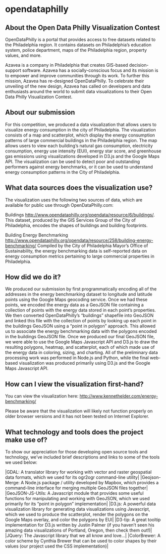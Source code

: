 opendataphilly
==============

About the Open Data Philly Visualization Contest
------------------------------------------------

OpenDataPhilly is a portal that provides access to free datasets related to the Philadelphia region. It contains datasets on Philadelphia’s education system, police department, maps of the Philadelphia region, property values, and more.

Azavea is a company in Philadelphia that creates GIS-based decision-support software. Azavea has a socially-conscious focus and its mission is to empower and improve communities through its work. To further this mission, Azavea has re-designed OpenDataPhilly. To celebrate their unveiling of the new design, Azavea has called on developers and data enthusiasts around the world to submit data visualizations to their Open Data Philly Visualization Contest.

About our submission
--------------------

For this competition, we produced a data visualization that allows users to visualize energy consumption in the city of Philadelphia. The visualization consists of a map and scatterplot, which display the energy consumption patterns of large commercial buildings in the Philadelphia region. The map allows users to view each building’s natural gas consumption, electricity consumption, energy use intensity (EUI), energy star score, and greenhouse gas emissions using visualizations developed in D3.js and the Google Maps API. The visualization can be used to detect poor and outstanding performers against energy benchmarks, or it can be used to understand energy consumption patterns in the City of Philadelphia.

What data sources does the visualization use?
---------------------------------------------

The visualization uses the following two sources of data, which are available for public use through OpenDataPhilly.com:

Buildings
http://www.opendataphilly.org/opendata/resource/6/buildings/.
This dataset, produced by the GIS Services Group of the City of Philadelphia, encodes the shapes of buildings and building footprints.

Building Energy Benchmarking
http://www.opendataphilly.org/opendata/resource/258/building-energy-benchmarking/
Compiled by the City of Philadelphia Mayor’s Office of Sustainability, the energy benchmarking data is self-reported data on energy consumption metrics pertaining to large commercial properties in Philadelphia.

How did we do it?
-----------------

We produced our submission by first programmatically encoding all of the addresses in the energy benchmarking dataset to longitude and latitude points using the Google Maps geocoding service. Once we had these points, we encoded the energy data as a GeoJSON file containing a collection of points with the energy data stored in each point’s properties. We then converted OpenDataPhilly’s “buildings” shapefile into GeoJSON and linked this file with the collection of points by looking up each point in the buildings GeoJSON using a “point in polygon” approach. This allowed us to associate the energy benchmarking data with the polygons encoded in the buildings GeoJSON file. Once we produced our final GeoJSON file, we were able to use the Google Maps Javascript API and D3.js to draw the resulting polygons, heatmap, and scatterplot, each of which made use of the energy data in coloring, sizing, and charting. All of the preliminary data processing work was performed in Node.js and Python, while the final web-based visualization was produced primarily using D3.js and the Google Maps Javascript API.

How can I view the visualization first-hand?
--------------------------------------------

You can view the visualization here: http://www.kennethelder.com/energy-benchmarking/

Please be aware that the visualization will likely not function properly on older browser versions and it has not been tested on Internet Explorer.

What technology and tools does the project make use of?
-------------------------------------------------------

To show our appreciation for those developing open source tools and technology, we’ve included brief descriptions and links to some of the tools we used below:

|GDAL: A translator library for working with vector and raster geospatial data formats, which we used for its ogr2ogr command-line utility|
|Geojson-Merge: A Node.js package / utility developed by Mapbox, which provides a command-line interface for merging multiple GeoJSON files together|
|GeoJSON-JS-Utils: A Javascript module that provides some useful functions for manipulating and working with GeoJSON, which we used primarily for its “point in polygon” implementation|
|D3.js: A powerful data visualization library for generating data visualizations using Javascript, which we used to produce the scatterplot, render the polygons on the Google Maps overlay, and color the polygons by EUI|
|D3-tip: A great tooltip implementation for D3.js written by Justin Palmer (if you haven’t seen his amazing data visualizations of Portland, Oregon, then check them out!)|
|JQuery: The Javascript library that we all know and love…|
|ColorBrewer: A color scheme by Cynthia Brewer that can be used to color shapes by their values (our project used the CSS implementation)|